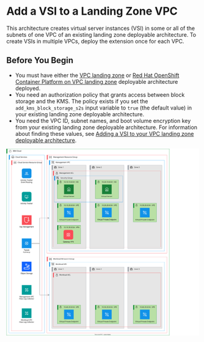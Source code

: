 # Add a VSI to a Landing Zone VPC

This architecture creates virtual server instances (VSI) in some or all of the subnets of one VPC of an existing landing zone deployable architecture. To create VSIs in multiple VPCs, deploy the extension once for each VPC.

## Before You Begin

- You must have either the [VPC landing zone](https://cloud.ibm.com/catalog/architecture/deploy-arch-ibm-slz-vpc-9fc0fa64-27af-4fed-9dce-47b3640ba739-global) or [Red Hat OpenShift Container Platform on VPC landing zone](https://cloud.ibm.com/catalog/architecture/deploy-arch-ibm-slz-ocp-95fccffc-ae3b-42df-b6d9-80be5914d852-global) deployable architecture deployed.
- You need an authorization policy that grants access between block storage and the KMS. The policy exists if you set the `add_kms_block_storage_s2s` input variable to `true` (the default value) in your existing landing zone deployable architecture.
- You need the VPC ID, subnet names, and boot volume encryption key from your existing landing zone deployable architecture. For information about finding these values, see [Adding a VSI to your VPC landing zone deployable architecture](https://cloud.ibm.com/docs/secure-infrastructure-vpc?topic=secure-infrastructure-vpc-ext-with-vsi).

![Architecture diagram for adding a VSI to your VPC landing zone deployable architecture](https://raw.githubusercontent.com/terraform-ibm-modules/terraform-ibm-landing-zone/main/reference-architectures/vsi-extension.drawio.svg)
